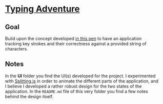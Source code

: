 # [Typing Adventure](https://svelte.dev/repl/fcdeba361e874366a58c5e809632dfbe?version=3.14.0)

## Goal

Build upon the concept developed [in this pen](https://codepen.io/borntofrappe/pen/bzpQLa) to have an application tracking key strokes and their correctness against a provided string of characters.

## Notes

In the **UI** folder you find the UI(s) developed for the project. I experimented with [Splitting.js](https://splitting.js.org/) in order to animate the different parts of the application, and I believe I developed a rather robust design for the two states of the application. In the `README.md` file of this very folder you find a few notes behind the design itself.
